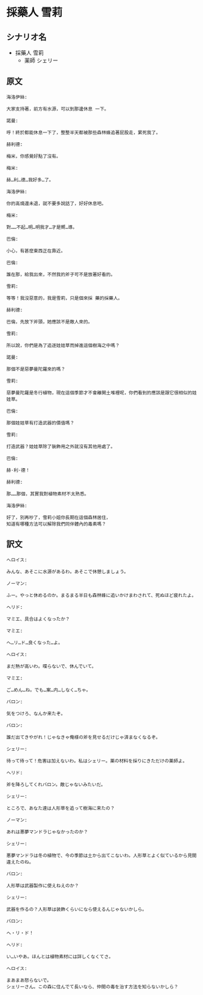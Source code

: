 # 採藥人 雪莉
## シナリオ名
 - 採藥人 雪莉
   - 薬師 シェリー

## 原文
```
海洛伊絲:

大家支持著，前方有水源，可以到那邊休息 一下。 
```

```
諾曼:

呼！終於都能休息一下了，整整半天都被那些森林蜂追著屁股走，累死我了。
```

```
赫利德:

梅米，你感覺好點了沒有。 
```

```
梅米:

赫…利…德…我好多…了。 
```

```
海洛伊絲:

你的高燒還未退，就不要多說話了，好好休息吧。 
```

```
梅米:

對……不起…明…明我才…才是嚮…導。 
```

```
巴倫:

小心，有甚麼東西正在靠近。
```

```
巴倫:

誰在那，給我出來，不然我的斧子可不是放著好看的。
```

```
雪莉:

等等！我沒惡意的，我是雪莉，只是個來採 藥的採藥人。 
```

```
赫利德:

巴倫，先放下斧頭，她應該不是敵人來的。
```

```
雪莉:

所以說，你們是為了追逐娃娃草而掉進這個樹海之中嗎？ 
```

```
諾曼:

那個不是惡夢曼陀羅來的嗎？ 
```

```
雪莉:

惡夢曼陀羅是冬行植物，現在這個季節才不會離開土堆裡呢，你們看到的應該是跟它很相似的娃娃草。 
```

```
巴倫:

那個娃娃草有打造武器的價值嗎？ 
```

```
雪莉:

打造武器？娃娃草除了裝飾用之外就沒有其他用處了。
```

```
巴倫:

赫·利·德！ 
```

```
赫利德:

那……那個，其實我對植物素材不太熟悉。 
```

```
海洛伊絲:

好了，別再吵了，雪莉小姐你長期在這個森林居住，
知道有哪種方法可以解除我們同伴體內的毒素嗎？ 
```

## 訳文
```
へロイス:

みんな、あそこに水源があるわ。あそこで休憩しましょう。 
```

```
ノーマン:

ふー。やっと休めるのか。まるまる半日も森林蜂に追いかけまわされて、死ぬほど疲れたよ。
```

```
ヘリド:

マミエ、具合はよくなったか？ 
```

```
マミエ:

ヘ…リ…ド…良くなった…よ。
```

```
へロイス:

まだ熱が高いわ。喋らないで、休んでいて。 
```

```
マミエ:

ご…めん…ね。でも…案…内…しなく…ちゃ。 
```

```
バロン:

気をつけろ、なんか来たぞ。
```

```
バロン:

誰だ出てきやがれ！じゃなきゃ俺様の斧を見せるだけじゃ済まなくなるぞ。
```

```
シェリー:

待って待って！危害は加えないわ。私はシェリー。薬の材料を採りにきただけの薬師よ。 
```

```
ヘリド:

斧を降ろしてくれバロン。敵じゃないみたいだ。
```

```
シェリー:

ところで、あなた達は人形草を追って樹海に来たの？
```

```
ノーマン:

あれは悪夢マンドラじゃなかったのか？ 
```

```
シェリー:

悪夢マンドラは冬の植物で、今の季節は土から出てこないわ。人形草とよく似ているから見間違えたのね。 
```

```
バロン:

人形草は武器製作に使えねえのか？ 
```

```
シェリー:

武器を作るの？人形草は装飾くらいになら使えるんじゃないかしら。
```

```
バロン:

ヘ・リ・ド！ 
```

```
ヘリド:

い…いやあ。ほんとは植物素材には詳しくなくてさ。 
```

```
へロイス:

まあまあ怒らないで。
シェリーさん。この森に住んでて長いなら、仲間の毒を治す方法を知らないかしら？
```
